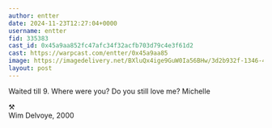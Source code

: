 ```yaml
---
author: entter
date: 2024-11-23T12:27:04+0000
username: entter
fid: 335383
cast_id: 0x45a9aa852fc47afc34f32acfb703d79c4e3f61d2
cast: https://warpcast.com/entter/0x45a9aa85
image: https://imagedelivery.net/BXluQx4ige9GuW0Ia56BHw/3d2b932f-1346-45fd-f4e1-6b911ebb4300/original
layout: post
---
```

Waited till 9. Where were you? Do you still love me? Michelle  
  
⚒️  
Wim Delvoye, 2000  

<img src='https://imagedelivery.net/BXluQx4ige9GuW0Ia56BHw/3d2b932f-1346-45fd-f4e1-6b911ebb4300/original' alt='' referrerpolicy='no-referrer'/>